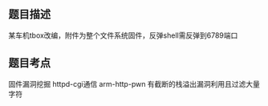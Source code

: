 ## 题目描述

某车机tbox改编，附件为整个文件系统固件，反弹shell需反弹到6789端口


## 题目考点


固件漏洞挖掘 httpd-cgi通信 arm-http-pwn 有截断的栈溢出漏洞利用且过滤大量字符


